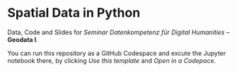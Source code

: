# Spatial Data in Python

Data, Code and Slides for _Seminar Datenkompetenz für Digital Humanities_ – __Geodata I__.

You can run this repository as a GitHub Codespace and excute the Jupyter notebook there, by clicking _Use this template_ and _Open in a Codepace_.